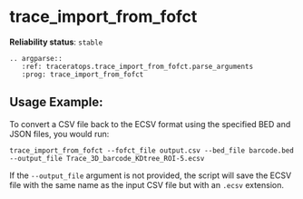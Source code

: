 # trace_import_from_fofct

**Reliability status**: `stable`

```{eval-rst}
.. argparse::
   :ref: traceratops.trace_import_from_fofct.parse_arguments
   :prog: trace_import_from_fofct
```

## Usage Example:
To convert a CSV file back to the ECSV format using the specified BED and JSON files, you would run:

```
trace_import_from_fofct --fofct_file output.csv --bed_file barcode.bed --output_file Trace_3D_barcode_KDtree_ROI-5.ecsv
```

If the `--output_file` argument is not provided, the script will save the ECSV file with the same name as the input CSV file but with an `.ecsv` extension.
